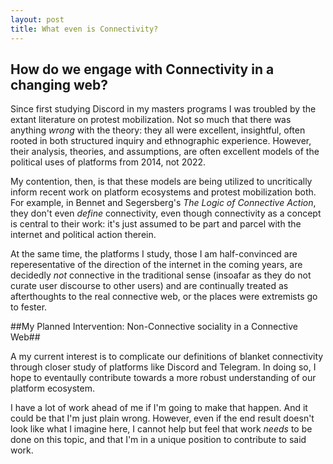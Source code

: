 ```yaml
---
layout: post
title: What even is Connectivity?
---
```


How do we engage with Connectivity in a changing web?
---


Since first studying Discord in my masters programs I was troubled by the extant literature on protest mobilization. Not so much that there was anything *wrong* with the theory: they all were excellent, insightful, often rooted in both structured inquiry and ethnographic experience. However, their analysis, theories, and assumptions, are often excellent models of the political uses of platforms from 2014, not 2022.

My contention, then, is that these models are being utilized to uncritically inform recent work on platform ecosystems and protest mobilization both. For example, in Bennet and Segersberg's *The Logic of Connective Action*, they don't even *define* connectivity, even though connectivity as a concept is central to their work: it's just assumed to be part and parcel with the internet and political action therein. 

At the same time, the platforms I study, those I am half-convinced are reperesentative of the direction of the internet in the coming years, are decidedly *not* connective in the traditional sense (insoafar as they do not curate user discourse to other users) and are continually treated as afterthoughts to the real connective web, or the places were extremists go to fester.

##My Planned Intervention: Non-Connective sociality in a Connective Web##

A my current interest is to complicate our definitions of blanket connectivity through closer study of platforms like Discord and Telegram. In doing so, I hope to eventaully contribute towards a more robust understanding of our platform ecosystem.

I have a lot of work ahead of me if I'm going to make that happen. And it could be that I'm just plain wrong. However, even if the end result doesn't look like what I imagine here, I cannot help but feel that work *needs* to be done on this topic, and that I'm in a unique position to contribute to said work.